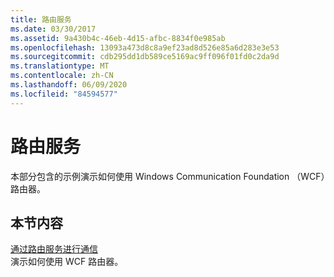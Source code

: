 ```yaml
---
title: 路由服务
ms.date: 03/30/2017
ms.assetid: 9a430b4c-46eb-4d15-afbc-8834f0e985ab
ms.openlocfilehash: 13093a473d8c8a9ef23ad8d526e85a6d283e3e53
ms.sourcegitcommit: cdb295dd1db589ce5169ac9ff096f01fd0c2da9d
ms.translationtype: MT
ms.contentlocale: zh-CN
ms.lasthandoff: 06/09/2020
ms.locfileid: "84594577"
---
```

# <a name="routing-services"></a>路由服务
本部分包含的示例演示如何使用 Windows Communication Foundation （WCF）路由器。  
  
## <a name="in-this-section"></a>本节内容  
 [通过路由服务进行通信](hello-world-with-the-routing-service.md)  
 演示如何使用 WCF 路由器。
